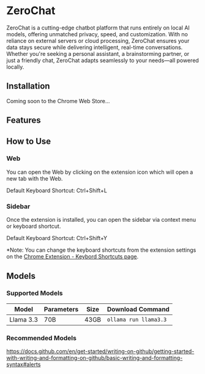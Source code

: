 # ZeroChat
ZeroChat is a cutting-edge chatbot platform that runs entirely on local AI models, offering unmatched privacy, speed, and customization. With no reliance on external servers or cloud processing, ZeroChat ensures your data stays secure while delivering intelligent, real-time conversations. Whether you're seeking a personal assistant, a brainstorming partner, or just a friendly chat, ZeroChat adapts seamlessly to your needs—all powered locally.

## Installation
Coming soon to the Chrome Web Store...

## Features

## How to Use
### Web
You can open the Web by clicking on the extension icon which will open a new tab with the Web.

Default Keyboard Shortcut: Ctrl+Shift+L

### Sidebar
Once the extension is installed, you can open the sidebar via context menu or keyboard shortcut.

Default Keyboard Shortcut: Ctrl+Shift+Y

*Note: You can change the keyboard shortcuts from the extension settings on the [Chrome Extension - Keybord Shortcuts page](chrome://extensions/shortcuts).


## Models
### Supported Models
| Model | Parameters | Size | Download Command |
| --- | --- | --- | --- |
| Llama 3.3 | 70B | 43GB | `ollama run llama3.3` |


### Recommended Models



https://docs.github.com/en/get-started/writing-on-github/getting-started-with-writing-and-formatting-on-github/basic-writing-and-formatting-syntax#alerts

